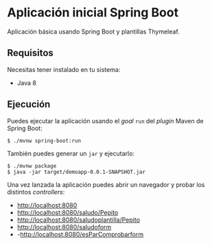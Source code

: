 # Aplicación inicial Spring Boot

Aplicación básica usando Spring Boot y plantillas Thymeleaf.

## Requisitos

Necesitas tener instalado en tu sistema:

- Java 8

## Ejecución

Puedes ejecutar la aplicación usando el _goal_ `run` del _plugin_ Maven 
de Spring Boot:

```
$ ./mvnw spring-boot:run 
```   

También puedes generar un `jar` y ejecutarlo:

```
$ ./mvnw package
$ java -jar target/demoapp-0.0.1-SNAPSHOT.jar 
```

Una vez lanzada la aplicación puedes abrir un navegador y probar los distintos _controllers_:

- [http://localhost:8080](http://localhost:8080)
- [http://localhost:8080/saludo/Pepito](http://localhost:8080/saludo/Elena)
- [http://localhost:8080/saludoplantilla/Pepito](http://localhost:8080/saludoplantilla/Elena)
- [http://localhost:8080/saludoform](http://localhost:8080/saludoform)
- -[http://localhost:8080/esParComprobarform](http://localhost:8080/esParComprobarform)

